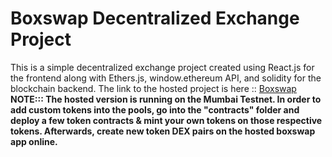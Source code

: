 # Boxswap Decentralized Exchange Project
This is a simple decentralized exchange project created using React.js for the frontend along with Ethers.js, window.ethereum API, and solidity for the blockchain backend. 
The link to the hosted project is here :: <a href="https://boxswap.vercel.app/">Boxswap</a>
<b>NOTE::: The hosted version is running on the Mumbai Testnet. In order to add custom tokens into the pools, go into the "contracts" folder and deploy a few token contracts & mint your own tokens on those respective tokens. Afterwards, create new token DEX pairs on the hosted boxswap app online.</b>
